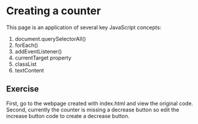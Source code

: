# Creating a counter

This page is an application of several key JavaScript concepts:
1. document.querySelectorAll()
2. forEach()
3. addEventListener()
4. currentTarget property
5. classList
6. textContent

## Exercise

First, go to the webpage created with index.html and view the original code.
Second, currently the counter is missing a decrease button so edit the increase button code to create a decrease button.

